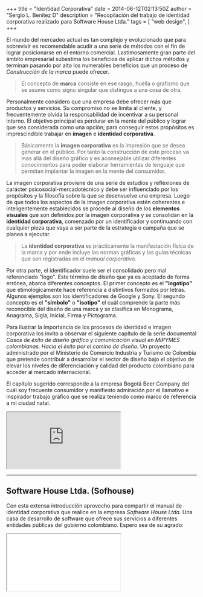 +++
title = "Identidad Corporativa"
date = 2014-06-12T02:13:50Z
author = "Sergio L. Benítez D"
description = "Recopilación del trabajo de identidad corporativa realizado para Software House Ltda."
tags = [
    "web design",
]
+++

El mundo del mercadeo actual es tan complejo y evolucionado que para sobrevivir es recomendable acudir a una serie de métodos con el fin de lograr posicionarse en el entorno comercial. Lastimosamente gran parte del ámbito empresarial subestima los beneficios de aplicar dichos métodos y terminan pasando por alto los numerables beneficios que un proceso de _Construcción de la marca_ puede ofrecer.

> El concepto de __marca__ consiste en ese rasgo, huella o grafismo que se asume como signo singular que distingue a una cosa de otra.

Personalmente considero que una empresa debe ofrecer más que productos y servicios. Su compromiso no se limita al cliente, y frecuentemente olvida la responsabilidad de incentivar a su personal interno. El objetivo principal es perdurar en la mente del público y lograr que sea considerada como una opción; para conseguir estos propósitos es imprescindible trabajar en __imagen__ e __identidad corporativa__.

> Básicamente la __imagen corporativa__ es la impresión que se desea generar en el público. Por tanto la construcción de este proceso va mas allá del diseño gráfico y es aconsejable utilizar diferentes conocimientos para poder elaborar herramientas de lenguaje que permitan implantar la imagen en la mente del consumidor.

La imagen corporativa proviene de una serie de estudios y reflexiones de carácter psicosocial-mercadotécnico y debe ser influenciado por los propósitos y la filosofía sobre la que se desenvuelve una empresa. Luego de que todos los aspectos de la imagen corporativa estén coherentes e inteligentemente establecidos se procede al diseño de los __elementos visuales__ que son definidos por la imagen corporativa y se consolidan en la __identidad corporativa__, comenzado por un identificador y continuando con cualquier pieza que vaya a ser parte de la estrategia o campaña que se planea a ejecutar.
> La __identidad corporativa__ es prácticamente la manifestación física de la marca y por ende incluye las normas gráficas y las guías técnicas que son registradas en el _manual corporativo_.

Por otra parte, el identificador suele ser el consolidado pero mal referenciado "logo". Este término de diseño que ya es aceptado de forma errónea, abarca diferentes conceptos. El primer concepto es el __"logotipo"__ que etimológicamente hace referencia a distintivos formados por letras. Algunos ejemplos son los identificadores de Google y Sony.
El segundo concepto es el __"símbolo"__ o __"isotipo"__ el cuál comprende la parte más reconocible del diseño de una marca y se clasifica en Monograma, Anagrama, Sigla, Inicial, Firma y Pictograma.

Para ilustrar la importancia de los procesos de identidad e imagen corporativa los invito a observar el siguiente capítulo de la serie documental _Casos de éxito de diseño gráfico y comunicación visual en MIPYMES colombianas. Hacia el éxito por el camino de diseño._ Un proyecto administrado por el Ministerio de Comercio Industria y Turismo de Colombia que pretende contribuir a desarrollar el sector de diseño bajo el objetivo de elevar los niveles de diferenciación y calidad del producto colombiano para acceder al mercado internacional.

El capítulo sugerido corresponde a la empresa Bogotá Beer Company del cuál soy frecuente consumidor y manifiesto admiración por el llamativo e inspirador trabajo gráfico que se realiza teniendo como marco de referencia a mi ciudad natal.

<iframe src="https://www.youtube.com/embed/HdwhntWOYuY"></iframe>

* * *

## Software House Ltda. (Sofhouse)

Con esta extensa introducción aprovecho para compartir el manual de identidad corporativa que realice en la empresa _Software House Ltda._ Una casa de desarrollo de software que ofrece sus servicios a diferentes entidades públicas del gobierno colombiano. Espero sea de su agrado:

<iframe src="/assets/pdf/mivc_sofhouse.pdf"></iframe>


